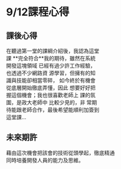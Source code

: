 # 9/12課程心得

## 課後心得         

<div style="width: 50%;">
在聽過第一堂的課綱介紹後，我認為這堂課          
**完全符合**我的期待，雖然在系統開發這塊領域            
已經有過少許工作經驗，也透過不少網路資              
源學習，但擁有的知識與技能卻相當零碎，            
如今終於有機會從底層開始徹底弄懂，因此          
想要好好把握這個機會；我也很喜歡老師上           
課的氛圍，是政大老師中  比較少見的，非         
常期待能跟老師合作，最後希望能順利加簽到這堂課...          
</div>


## 未來期許
藉由這次機會把該會的技術從頭學起，徹底精通   
同時培養開發人員的能力及思維。   